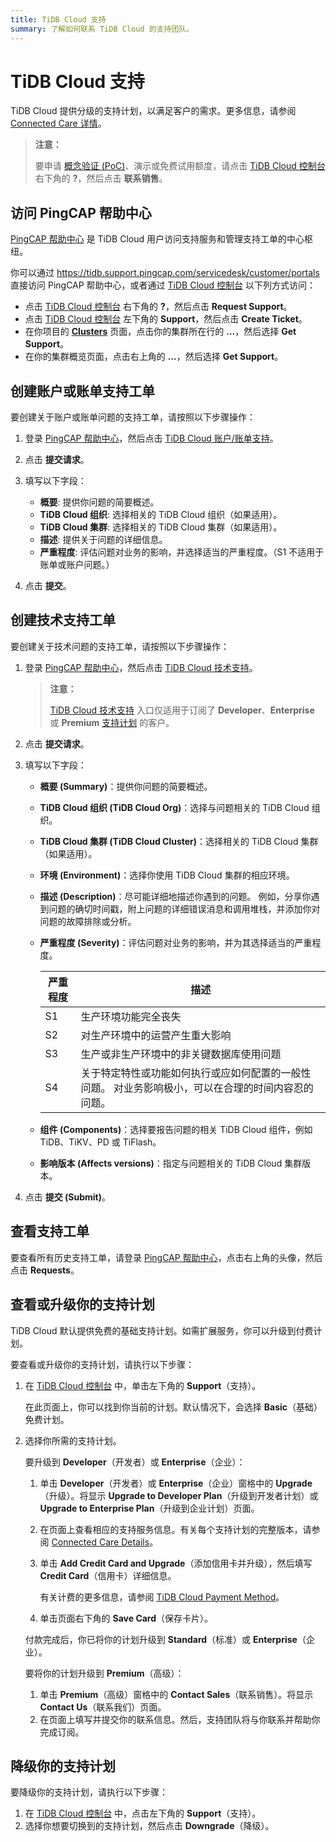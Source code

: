 ```yaml
---
title: TiDB Cloud 支持
summary: 了解如何联系 TiDB Cloud 的支持团队。
---
```


# TiDB Cloud 支持

TiDB Cloud 提供分级的支持计划，以满足客户的需求。更多信息，请参阅 [Connected Care 详情](/tidb-cloud/connected-care-detail.md)。

> **注意：**
>
> 要申请 [概念验证 (PoC)](/tidb-cloud/tidb-cloud-poc.md)、演示或免费试用额度，请点击 [TiDB Cloud 控制台](https://tidbcloud.com/) 右下角的 **?**，然后点击 **联系销售**。

## 访问 PingCAP 帮助中心

[PingCAP 帮助中心](https://tidb.support.pingcap.com/servicedesk/customer/portals) 是 TiDB Cloud 用户访问支持服务和管理支持工单的中心枢纽。

你可以通过 <https://tidb.support.pingcap.com/servicedesk/customer/portals> 直接访问 PingCAP 帮助中心，或者通过 [TiDB Cloud 控制台](https://tidbcloud.com/) 以下列方式访问：

- 点击 [TiDB Cloud 控制台](https://tidbcloud.com/) 右下角的 **?**，然后点击 **Request Support**。
- 点击 [TiDB Cloud 控制台](https://tidbcloud.com/) 左下角的 **Support**，然后点击 **Create Ticket**。
- 在你项目的 [**Clusters**](https://tidbcloud.com/project/clusters) 页面，点击你的集群所在行的 **...**，然后选择 **Get Support**。
- 在你的集群概览页面，点击右上角的 **...**，然后选择 **Get Support**。

## 创建账户或账单支持工单

要创建关于账户或账单问题的支持工单，请按照以下步骤操作：

1. 登录 [PingCAP 帮助中心](https://tidb.support.pingcap.com/servicedesk/customer/portals)，然后点击 [TiDB Cloud 账户/账单支持](https://tidb.support.pingcap.com/servicedesk/customer/portal/16)。
2. 点击 **提交请求**。
3. 填写以下字段：

    - **概要**: 提供你问题的简要概述。
    - **TiDB Cloud 组织**: 选择相关的 TiDB Cloud 组织（如果适用）。
    - **TiDB Cloud 集群**: 选择相关的 TiDB Cloud 集群（如果适用）。
    - **描述**: 提供关于问题的详细信息。
    - **严重程度**: 评估问题对业务的影响，并选择适当的严重程度。（S1 不适用于账单或账户问题。）

4. 点击 **提交**。

## 创建技术支持工单

要创建关于技术问题的支持工单，请按照以下步骤操作：

1. 登录 [PingCAP 帮助中心](https://tidb.support.pingcap.com/servicedesk/customer/portals)，然后点击 [TiDB Cloud 技术支持](https://tidb.support.pingcap.com/servicedesk/customer/portal/6)。

    > **注意：**
    >
    > [TiDB Cloud 技术支持](https://tidb.support.pingcap.com/servicedesk/customer/portal/6) 入口仅适用于订阅了 **Developer**、**Enterprise** 或 **Premium** [支持计划](/tidb-cloud/connected-care-detail.md) 的客户。

2. 点击 **提交请求**。

3. 填写以下字段：

    - **概要 (Summary)**：提供你问题的简要概述。
    - **TiDB Cloud 组织 (TiDB Cloud Org)**：选择与问题相关的 TiDB Cloud 组织。
    - **TiDB Cloud 集群 (TiDB Cloud Cluster)**：选择相关的 TiDB Cloud 集群（如果适用）。
    - **环境 (Environment)**：选择你使用 TiDB Cloud 集群的相应环境。
    - **描述 (Description)**：尽可能详细地描述你遇到的问题。 例如，分享你遇到问题的确切时间戳，附上问题的详细错误消息和调用堆栈，并添加你对问题的故障排除或分析。
    - **严重程度 (Severity)**：评估问题对业务的影响，并为其选择适当的严重程度。

        | 严重程度 | 描述 |
        | --- | --- |
        | S1 | 生产环境功能完全丧失 |
        | S2 | 对生产环境中的运营产生重大影响 |
        | S3 | 生产或非生产环境中的非关键数据库使用问题 |
        | S4 | 关于特定特性或功能如何执行或应如何配置的一般性问题。 对业务影响极小，可以在合理的时间内容忍的问题。 |

    - **组件 (Components)**：选择要报告问题的相关 TiDB Cloud 组件，例如 TiDB、TiKV、PD 或 TiFlash。
    - **影响版本 (Affects versions)**：指定与问题相关的 TiDB Cloud 集群版本。

4. 点击 **提交 (Submit)**。

## 查看支持工单

要查看所有历史支持工单，请登录 [PingCAP 帮助中心](https://tidb.support.pingcap.com/servicedesk/customer/portals)，点击右上角的头像，然后点击 **Requests**。

## 查看或升级你的支持计划

TiDB Cloud 默认提供免费的基础支持计划。如需扩展服务，你可以升级到付费计划。

要查看或升级你的支持计划，请执行以下步骤：

1. 在 [TiDB Cloud 控制台](https://tidbcloud.com/) 中，单击左下角的 **Support**（支持）。

    在此页面上，你可以找到你当前的计划。默认情况下，会选择 **Basic**（基础）免费计划。

2. 选择你所需的支持计划。

    <SimpleTab>
    <div label="升级到 Developer 或 Enterprise">

    要升级到 **Developer**（开发者）或 **Enterprise**（企业）：

    1. 单击 **Developer**（开发者）或 **Enterprise**（企业）窗格中的 **Upgrade**（升级）。将显示 **Upgrade to Developer Plan**（升级到开发者计划）或 **Upgrade to Enterprise Plan**（升级到企业计划）页面。
    2. 在页面上查看相应的支持服务信息。有关每个支持计划的完整版本，请参阅 [Connected Care Details](/tidb-cloud/connected-care-detail.md)。
    3. 单击 **Add Credit Card and Upgrade**（添加信用卡并升级），然后填写 **Credit Card**（信用卡）详细信息。

        有关计费的更多信息，请参阅 [TiDB Cloud Payment Method](/tidb-cloud/tidb-cloud-billing.md#payment-method)。

    4. 单击页面右下角的 **Save Card**（保存卡片）。

    付款完成后，你已将你的计划升级到 **Standard**（标准）或 **Enterprise**（企业）。

    </div>
    <div label="升级到 Premium">

    要将你的计划升级到 **Premium**（高级）：

    1. 单击 **Premium**（高级）窗格中的 **Contact Sales**（联系销售）。将显示 **Contact Us**（联系我们）页面。
    2. 在页面上填写并提交你的联系信息。然后，支持团队将与你联系并帮助你完成订阅。

    </div>
    </SimpleTab>

## 降级你的支持计划

要降级你的支持计划，请执行以下步骤：

1. 在 [TiDB Cloud 控制台](https://tidbcloud.com/) 中，点击左下角的 **Support**（支持）。
2. 选择你想要切换到的支持计划，然后点击 **Downgrade**（降级）。
